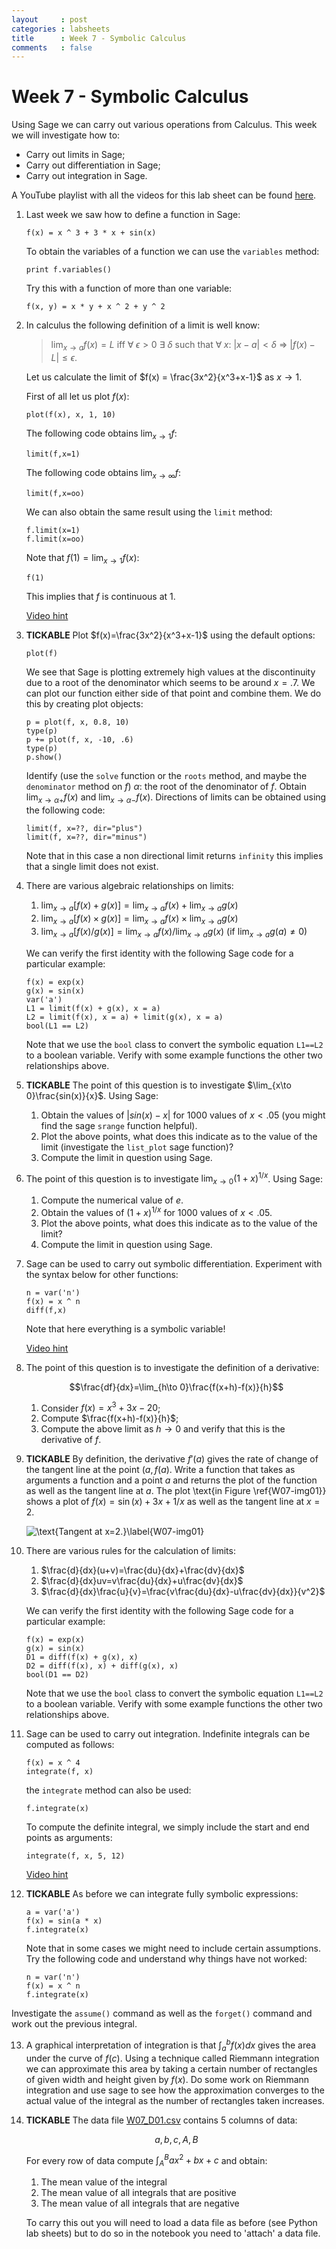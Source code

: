 ```yaml
---
layout     : post
categories : labsheets
title      : Week 7 - Symbolic Calculus
comments   : false
---
```

# Week 7 - Symbolic Calculus

Using Sage we can carry out various operations from Calculus. This week we will investigate how to:

- Carry out limits in Sage;
- Carry out differentiation in Sage;
- Carry out integration in Sage.

A YouTube playlist with all the videos for this lab sheet can be found [here](http://www.youtube.com/playlist?list=PLnC5h3PY-znz1cih4_2b7QvVZaqPnE7m4).

1. Last week we saw how to define a function in Sage:

    ~~~{.python}
    f(x) = x ^ 3 + 3 * x + sin(x)
    ~~~

    To obtain the variables of a function we can use the `variables` method:

    ~~~{.python}
    print f.variables()
    ~~~

    Try this with a function of more than one variable:

    ~~~{.python}
    f(x, y) = x * y + x ^ 2 + y ^ 2
    ~~~

2. In calculus the following definition of a limit is well know:

    >  $\lim_{x\to a}f(x)=L$ iff $\forall\; \epsilon>0$ $\exists$ $\delta$ such that $\forall\; x$: $|x-a|<\delta$ $\Rightarrow$ $|f(x)-L|\leq \epsilon$.

    Let us calculate the limit of $f(x) = \frac{3x^2}{x^3+x-1}$ as $x\to 1$.

    First of all let us plot $f(x)$:

    ~~~{.python}
    plot(f(x), x, 1, 10)
    ~~~

    The following code obtains $\lim_{x\to 1}f$:

    ~~~{.python}
    limit(f,x=1)
    ~~~

    The following code obtains $\lim_{x\to \infty}f$:

    ~~~{.python}
    limit(f,x=oo)
    ~~~

    We can also obtain the same result using the `limit` method:

    ~~~{.python}
    f.limit(x=1)
    f.limit(x=oo)
    ~~~

    Note that $f(1)=\lim_{x\to 1}f(x)$:

    ~~~{.python}
    f(1)
    ~~~

    This implies that $f$ is continuous at 1.

    [Video hint](http://youtu.be/-br9qoY9QbM)

3. **TICKABLE** Plot $f(x)=\frac{3x^2}{x^3+x-1}$ using the default options:

    ~~~{.python}
    plot(f)
    ~~~

    We see that Sage is plotting extremely high values at the discontinuity due to a root of the denominator which seems to be around $x=.7$. We can plot our function either side of that point and combine them. We do this by creating plot objects:

    ~~~{.python}
    p = plot(f, x, 0.8, 10)
    type(p)
    p += plot(f, x, -10, .6)
    type(p)
    p.show()
    ~~~

    Identify (use the `solve` function or the `roots` method, and maybe the `denominator` method on $f$) $\alpha$: the root of the denominator of $f$. Obtain $\lim_{x\to\alpha +}f(x)$ and $\lim_{x\to\alpha -}f(x)$. Directions of limits can be obtained using the following code:

    ~~~{.python}
    limit(f, x=??, dir="plus")
    limit(f, x=??, dir="minus")
    ~~~

    Note that in this case a non directional limit returns `infinity` this implies that a single limit does not exist.

4. There are various algebraic relationships on limits:

    1. $\lim_{x\to a}[f(x)+g(x)]=\lim_{x\to a}f(x) + \lim_{x\to a}g(x)$
    2. $\lim_{x\to a}[f(x)\times g(x)]=\lim_{x\to a}f(x) \times \lim_{x\to a}g(x)$
    3. $\lim_{x\to a}[f(x)/g(x)]=\lim_{x\to a}f(x) / \lim_{x\to a}g(x)$ (if $\lim_{x\to a}g(a)\ne 0$)


    We can verify the first identity with the following Sage code for a particular example:

    ~~~{.python}
    f(x) = exp(x)
    g(x) = sin(x)
    var('a')
    L1 = limit(f(x) + g(x), x = a)
    L2 = limit(f(x), x = a) + limit(g(x), x = a)
    bool(L1 == L2)
    ~~~

    Note that we use the `bool` class to convert the symbolic equation `L1==L2` to a boolean variable. Verify with some example functions the other two relationships above.

5. **TICKABLE** The point of this question is to investigate $\lim_{x\to 0}\frac{sin(x)}{x}$. Using Sage:

    1. Obtain the values of $|sin(x)-x|$ for 1000 values of $x<.05$ (you might find the sage `srange` function helpful).
    2. Plot the above points, what does this indicate as to the value of the limit (investigate the `list_plot` sage function)?
    3. Compute the limit in question using Sage.

6. The point of this question is to investigate $\lim_{x\to 0}(1+x)^{1/x}$. Using Sage:

    1. Compute the numerical value of $e$.
    2. Obtain the values of $(1+x)^{1/x}$ for 1000 values of $x<.05$.
    3. Plot the above points, what does this indicate as to the value of the limit?
    4. Compute the limit in question using Sage.

7. Sage can be used to carry out symbolic differentiation. Experiment with the syntax below for other functions:

    ~~~{.python}
    n = var('n')
    f(x) = x ^ n
    diff(f,x)
    ~~~

    Note that here everything is a symbolic variable!

    [Video hint](http://youtu.be/FbxioEG9kzM)

8. The point of this question is to investigate the definition of a derivative:

    $$\frac{df}{dx}=\lim_{h\to 0}\frac{f(x+h)-f(x)}{h}$$

    1. Consider $f(x) = x^3 + 3x - 20$;
    2. Compute $\frac{f(x+h)-f(x)}{h}$;
    3. Compute the above limit as $h\to 0$ and verify that this is the derivative of $f$.

9. **TICKABLE** By definition, the derivative $f'(a)$ gives the rate of change of the tangent line at the point $(a,f(a)$. Write a function that takes as arguments a function and a point $a$ and returns the plot of the function as well as the tangent line at $a$. The plot \text{in Figure \ref{W07-img01}} shows a plot of $f(x)=\sin(x)+3x+1/x$ as well as the tangent line at $x=2$.

    ![\text{Tangent at $x=2$.}\label{W07-img01}]({{site.baseurl}}/assets/Images/W07-img01.png)

10. There are various rules for the calculation of limits:

    1. $\frac{d}{dx}(u+v)=\frac{du}{dx}+\frac{dv}{dx}$
    2. $\frac{d}{dx}uv=v\frac{du}{dx}+u\frac{dv}{dx}$
    3. $\frac{d}{dx}\frac{u}{v}=\frac{v\frac{du}{dx}-u\frac{dv}{dx}}{v^2}$


    We can verify the first identity with the following Sage code for a particular example:

    ~~~{.python}
    f(x) = exp(x)
    g(x) = sin(x)
    D1 = diff(f(x) + g(x), x)
    D2 = diff(f(x), x) + diff(g(x), x)
    bool(D1 == D2)
    ~~~

    Note that we use the `bool` class to convert the symbolic equation `L1==L2` to a boolean variable. Verify with some example functions the other two relationships above.

11. Sage can be used to carry out integration. Indefinite integrals can be computed as follows:

    ~~~{.python}
    f(x) = x ^ 4
    integrate(f, x)
    ~~~

    the `integrate` method can also be used:

    ~~~{.python}
    f.integrate(x)
    ~~~

    To compute the definite integral, we simply include the start and end points as arguments:

    ~~~{.python}
    integrate(f, x, 5, 12)
    ~~~

    [Video hint](http://youtu.be/wQEk0h5kg50)

12. **TICKABLE** As before we can integrate fully symbolic expressions:

    ~~~{.python}
    a = var('a')
    f(x) = sin(a * x)
    f.integrate(x)
    ~~~

    Note that in some cases we might need to include certain assumptions. Try the following code and understand why things have not worked:

    ~~~{.python}
    n = var('n')
    f(x) = x ^ n
    f.integrate(x)
    ~~~

   Investigate the `assume()` command as well as the `forget()` command and work out the previous integral.

13. A graphical interpretation of integration is that $\int_a^bf(x)dx$ gives the area under the curve of $f(c)$. Using a technique called Riemmann integration we can approximate this area by taking a certain number of rectangles of given width and height given by $f(x)$. Do some work on Riemmann integration and use sage to see how the approximation converges to the actual value of the integral as the number of rectangles taken increases.

15. **TICKABLE** The data file [W07_D01.csv](./Data/W07_D01.csv) contains 5 columns of data:

    $$a,b,c,A,B$$

    For every row of data compute $\int_{A}^{B}ax^2+bx+c$ and obtain:

    1. The mean value of the integral
    2. The mean value of all integrals that are positive
    3. The mean value of all integrals that are negative

    To carry this out you will need to load a data file as before (see Python lab sheets) but to do so in the notebook you need to 'attach' a data file.
